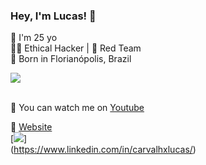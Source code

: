 ### Hey, I'm Lucas! 👋


:small_blue_diamond: I'm 25 yo <br>
👨‍💻 Ethical Hacker | 🔴 Red Team  <br>
:small_orange_diamond: Born in Florianópolis, Brazil <br>

<a href="https://github.com/carvalhxlucas/carvalhxlucas">
  <img align="center" src="https://github-readme-stats.vercel.app/api?username=carvalhxlucas&hide=contribs,prs"/>
</a>
<br>


 <br> 🎥 You can watch me on [Youtube](https://www.youtube.com/@carvalhxlucas) <br>


🚀 [Website](https://carvalhxlucas.tech) <br>
[<img src="https://img.shields.io/badge/linkedin-%230077B5.svg?&style=for-the-badge&logo=linkedin&logoColor=white" />]<br>(https://www.linkedin.com/in/carvalhxlucas/)

